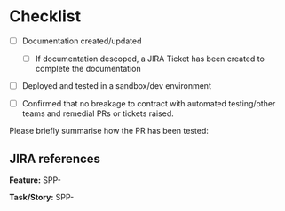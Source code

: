 # Checklist

<!-- Any irrelevant checkboxes can be removed with comment -->

- [ ] Documentation created/updated

    <!-- Following can be deleted if documentation not relevant or has been completed -->
    - [ ] If documentation descoped, a JIRA Ticket has been created to complete
      the documentation

- [ ] Deployed and tested in a sandbox/dev environment
- [ ] Confirmed that no breakage to contract with automated testing/other teams
  and remedial PRs or tickets raised.

Please briefly summarise how the PR has been tested:

<!-- If jira reference is in PR Title or Branch then following section can be removed  -->

## JIRA references

<!-- If a PR does not relate to a Feature then remove the reference -->

**Feature:** SPP-

**Task/Story:** SPP-